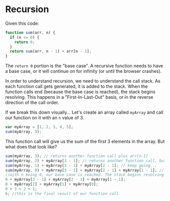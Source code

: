 # Recursion

Given this code:

```js
function sum(arr, n) {
  if (n <= 0) {
    return 0;
  }
  return sum(arr, n - 1) + arr[n - 1];
}
```

The `return 0` portion is the "base case". A recursive function needs to have a base case, or it will continue on for infinity (or until the browser crashes).

In order to understand recursion, we need to understand the call stack. As each function call gets generated, it is added to the stack. When the function calls end (because the base case is reached), the stack begins resolving. This happens in a "First-In-Last-Out" basis, or in the reverse direction of the call order.

If we break this down visually... Let's create an array called `myArray` and call our function on it with an `n` value of 3.

```js
var myArray = [1, 2, 3, 4, 5];
sum(myArray, 3);
```

This function call will give us the sum of the first 3 elements in the array. But what does that look like?

```js
sum(myArray, 3); // returns another function call plus arr[n-1]
sum(myArray, 2) + myArray[3 - 1]; // returns another function call, but now n is 2
sum(myArray, 1) + myArray[3 - 1] + myArray[2 - 1]; // keep going...
sum(myArray, 0) + myArray[3 - 1] + myArray[2 - 1] + myArray[1 - 1]; // now n is 0.
//with n being 0, our base case is reached. The stack begins resolving here.
0 + myArray[3 - 1] + myArray[2 - 1] + myArray[1 - 1];
0 + myArray[2] + myArray[1] + myArray[0];
0 + 3 + 2 + 1;
6; //this is the final result of our function call
```
